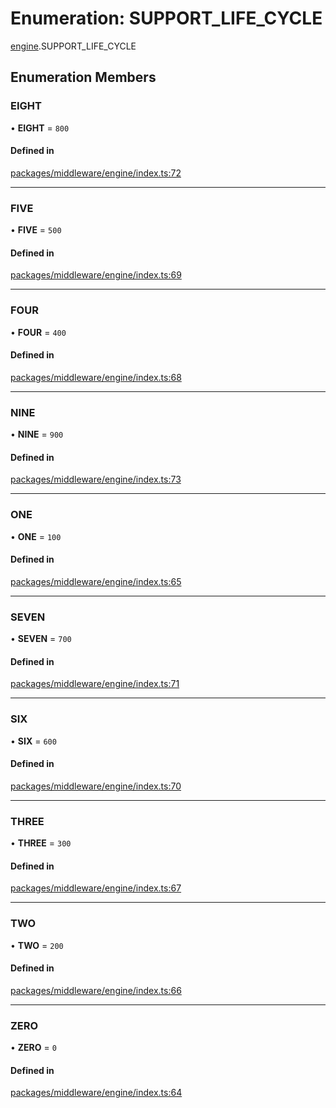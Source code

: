 # Enumeration: SUPPORT\_LIFE\_CYCLE

[engine](../modules/engine.md).SUPPORT_LIFE_CYCLE

## Enumeration Members

### EIGHT

• **EIGHT** = ``800``

#### Defined in

[packages/middleware/engine/index.ts:72](https://github.com/Shiotsukikaedesari/vis-three/blob/2f5203e6/packages/middleware/engine/index.ts#L72)

___

### FIVE

• **FIVE** = ``500``

#### Defined in

[packages/middleware/engine/index.ts:69](https://github.com/Shiotsukikaedesari/vis-three/blob/2f5203e6/packages/middleware/engine/index.ts#L69)

___

### FOUR

• **FOUR** = ``400``

#### Defined in

[packages/middleware/engine/index.ts:68](https://github.com/Shiotsukikaedesari/vis-three/blob/2f5203e6/packages/middleware/engine/index.ts#L68)

___

### NINE

• **NINE** = ``900``

#### Defined in

[packages/middleware/engine/index.ts:73](https://github.com/Shiotsukikaedesari/vis-three/blob/2f5203e6/packages/middleware/engine/index.ts#L73)

___

### ONE

• **ONE** = ``100``

#### Defined in

[packages/middleware/engine/index.ts:65](https://github.com/Shiotsukikaedesari/vis-three/blob/2f5203e6/packages/middleware/engine/index.ts#L65)

___

### SEVEN

• **SEVEN** = ``700``

#### Defined in

[packages/middleware/engine/index.ts:71](https://github.com/Shiotsukikaedesari/vis-three/blob/2f5203e6/packages/middleware/engine/index.ts#L71)

___

### SIX

• **SIX** = ``600``

#### Defined in

[packages/middleware/engine/index.ts:70](https://github.com/Shiotsukikaedesari/vis-three/blob/2f5203e6/packages/middleware/engine/index.ts#L70)

___

### THREE

• **THREE** = ``300``

#### Defined in

[packages/middleware/engine/index.ts:67](https://github.com/Shiotsukikaedesari/vis-three/blob/2f5203e6/packages/middleware/engine/index.ts#L67)

___

### TWO

• **TWO** = ``200``

#### Defined in

[packages/middleware/engine/index.ts:66](https://github.com/Shiotsukikaedesari/vis-three/blob/2f5203e6/packages/middleware/engine/index.ts#L66)

___

### ZERO

• **ZERO** = ``0``

#### Defined in

[packages/middleware/engine/index.ts:64](https://github.com/Shiotsukikaedesari/vis-three/blob/2f5203e6/packages/middleware/engine/index.ts#L64)
